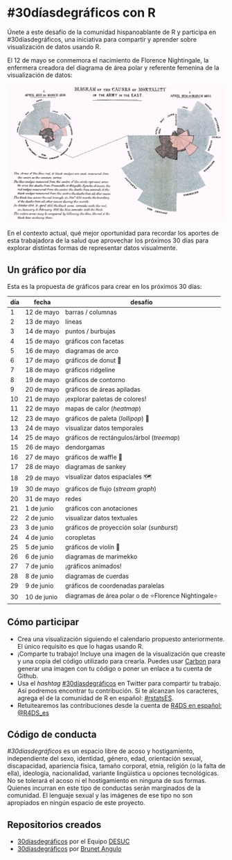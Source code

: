 # #30díasdegráficos con R

Únete a este desafío de la comunidad hispanoablante de R y participa en #30díasdegráficos, una iniciativa para compartir y aprender sobre visualización de datos usando R.

El 12 de mayo se conmemora el nacimiento de Florence Nightingale, la enfermera creadora del diagrama de área polar y referente femenina de la visualización de datos:

![](/recursos/florence-nightingale.jpg)

En el contexto actual, qué mejor oportunidad para recordar los aportes de esta trabajadora de la salud que aprovechar los próximos 30 días para explorar distintas formas de representar datos visualmente.

## Un gráfico por día
Esta es la propuesta de gráficos para crear en los próximos 30 días:

| día | fecha | desafío |
|-----|-------|---------|
| 1 | 12 de mayo | barras / columnas
| 2 | 13 de mayo | líneas
| 3 | 14 de mayo | puntos / burbujas
| 4 | 15 de mayo | gráficos con facetas
| 5 | 16 de mayo | diagramas de arco
| 6 | 17 de mayo | gráficos de donut :doughnut:
| 7 | 18 de mayo | gráficos ridgeline
| 8 | 19 de mayo | gráficos de contorno
| 9 | 20 de mayo | gráficos de áreas apiladas
| 10 | 21 de mayo | ¡explorar paletas de colores!
| 11 | 22 de mayo | mapas de calor (_heatmap_)
| 12 | 23 de mayo | gráficos de paleta (_lollipop_) :lollipop:
| 13 | 24 de mayo | visualizar datos temporales
| 14 | 25 de mayo | gráficos de rectángulos/árbol (_treemap_)
| 15 | 26 de mayo | dendorgamas
| 16 | 27 de mayo | gráficos de waffle :waffle:
| 17 | 28 de mayo | diagramas de sankey
| 18 | 29 de mayo | visualizar datos espaciales :world_map:
| 19 | 30 de mayo | gráficos de flujo (_stream graph_)
| 20 | 31 de mayo | redes
| 21 | 1 de junio | gráficos con anotaciones
| 22 | 2 de junio | visualizar datos textuales
| 23 | 3 de junio | gráficos de proyección solar (_sunburst_)
| 24 | 4 de junio | coropletas
| 25 | 5 de junio | gráficos de violín :violin:
| 26 | 6 de junio | diagramas de marimekko
| 27 | 7 de junio | ¡gráficos animados!
| 28 | 8 de junio | diagramas de cuerdas
| 29 | 9 de junio | gráficos de coordenadas paralelas
| 30 | 10 de junio | diagramas de área polar o de :star:Florence Nightingale:star:


## Cómo participar
* Crea una visualización siguiendo el calendario propuesto anteriormente. El único requisito es que lo hagas usando R.   
* ¡Comparte tu trabajo! Incluye una imagen de la visualización que creaste y una copia del código utilizado para crearla. Puedes usar [Carbon]((https://carbon.now.sh/)) para generar una imagen con tu código o poner un enlace a tu cuenta de Github.
* Usa el _hashtag_ [#30díasdegráficos](https://twitter.com/search?q=%2330diasdegraficos) en Twitter para compartir tu trabajo. Así podremos encontrar tu contribución. Si te alcanzan los caracteres, agrega el de la comunidad de R en español: [#rstatsES](https://twitter.com/search?q=%23rstatsES).
* Retuitearemos las contribuciones desde la cuenta de [R4DS en español: @R4DS_es](https://twitter.com/R4DS_es)

## Código de conducta
_#30díasdegráficos_ es un espacio libre de acoso y hostigamiento, independiente del sexo, identidad, género, edad, orientación sexual, discapacidad, apariencia física, tamaño corporal, etnia, religión (o la falta de ella), ideología, nacionalidad, variante lingüística u opciones tecnológicas. No se tolerará el acoso ni el hostigamiento en ninguna de sus formas. Quienes incurran en este tipo de conductas serán marginados de la comunidad. El lenguaje sexual y las imágenes de ese tipo no son apropiados en ningún espacio de este proyecto.

## Repositorios creados

* [30díasdegráficos](https://github.com/DESUC/30diasdegraficos) por el Equipo [DESUC](http://sociologia.uc.cl/desuc/quienes-somos-desuc/)
* [30díasdegráficos](https://github.com/AnguloB/datosdemiercoles/tree/master/00_30diasDeGraficos) por [Brunet Angulo](https://twitter.com/AnguloBrunet)
